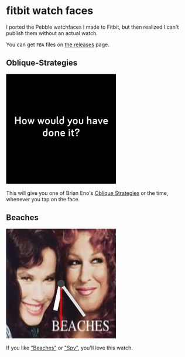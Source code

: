 # fitbit watch faces

I ported the Pebble watchfaces I made to Fitbit, but then realized I can't publish them without an actual watch.

You can get `FBA` files on [the releases](https://github.com/konsumer/fitbit-watches/releases/) page.

## Oblique-Strategies

![Oblique-Strategies](screens/Oblique-Strategies-screenshot.png)

This will give you one of Brian Eno's [Oblique Strategies](https://en.wikipedia.org/wiki/Oblique_Strategies) or the time, whenever you tap on the face.

## Beaches

![Beaches](screens/Beaches-screenshot.png)

If you like ["Beaches"](https://www.imdb.com/title/tt0094715/) or ["Spy"](https://www.imdb.com/title/tt3079380/), you'll love this watch.